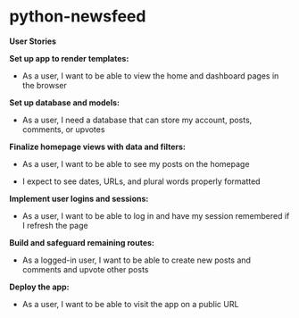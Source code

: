 # python-newsfeed


**User Stories**

**Set up app to render templates:** 

* As a user, I want to be able to view the home and dashboard pages in the browser

**Set up database and models:** 

* As a user, I need a database that can store my account, posts, comments, or upvotes

**Finalize homepage views with data and filters:** 

* As a user, I want to be able to see my posts on the homepage

* I expect to see dates, URLs, and plural words properly formatted

**Implement user logins and sessions:** 

* As a user, I want to be able to log in and have my session remembered if I refresh the page

**Build and safeguard remaining routes:** 

* As a logged-in user, I want to be able to create new posts and comments and upvote other posts

**Deploy the app:** 

* As a user, I want to be able to visit the app on a public URL
